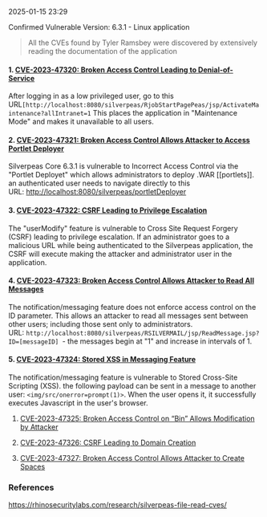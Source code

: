 
2025-01-15 23:29

Confirmed Vulnerable Version: 6.3.1 - Linux application 

> All the CVEs found by Tyler Ramsbey were discovered by extensively reading the documentation of the application 

#### 1. [CVE-2023-47320: Broken Access Control Leading to Denial-of-Service](https://github.com/RhinoSecurityLabs/CVEs/tree/master/CVE-2023-47320)  

After logging in as a low privileged user, go to this URL`[http://localhost:8080/silverpeas/RjobStartPagePeas/jsp/ActivateMaintenance?allIntranet=1` This places the application in "Maintenance Mode" and makes it unavailable to all users.

#### 2. [CVE-2023-47321: Broken Access Control Allows Attacker to Access Portlet Deployer](https://github.com/RhinoSecurityLabs/CVEs/tree/master/CVE-2023-47321)

Silverpeas Core 6.3.1 is vulnerable to Incorrect Access Control via the "Portlet Deployet" which allows administrators to deploy .WAR [[portlets]].  an authenticated user needs to navigate directly to this URL: [http://localhost:8080/silverpeas/portletDeployer](http://localhost:8080/silverpeas/portletDeployer)

#### 3. [CVE-2023-47322: CSRF Leading to Privilege Escalation](https://github.com/RhinoSecurityLabs/CVEs/tree/master/CVE-2023-47322)

The "userModify" feature is vulnerable to Cross Site Request Forgery (CSRF) leading to privilege escalation. If an administrator goes to a malicious URL while being authenticated to the Silverpeas application, the CSRF will execute making the attacker and administrator user in the application.

#### 4. [CVE-2023-47323: Broken Access Control Allows Attacker to Read All Messages](https://github.com/RhinoSecurityLabs/CVEs/tree/master/CVE-2023-47323) 

The notification/messaging feature does not enforce access control on the ID parameter. This allows an attacker to read all messages sent between other users; including those sent only to administrators. URL: `http://localhost:8080/silverpeas/RSILVERMAIL/jsp/ReadMessage.jsp?ID=[messageID] `- the messages begin at "1" and increase in intervals of 1. 

#### 5. [CVE-2023-47324: Stored XSS in Messaging Feature](https://github.com/RhinoSecurityLabs/CVEs/tree/master/CVE-2023-47324)

The notification/messaging feature  is vulnerable to Stored Cross-Site Scripting (XSS). the following payload can be sent in a message to another user: `<img/src/onerror=prompt(1)>`. When the user opens it, it successfully executes Javascript in the user's browser.


1. [CVE-2023-47325: Broken Access Control on “Bin” Allows Modification by Attacker](https://github.com/RhinoSecurityLabs/CVEs/tree/master/CVE-2023-47325)



1. [CVE-2023-47326: CSRF Leading to Domain Creation](https://github.com/RhinoSecurityLabs/CVEs/tree/master/CVE-2023-47326)
2. [CVE-2023-47327: Broken Access Control Allows Attacker to Create Spaces](https://github.com/RhinoSecurityLabs/CVEs/tree/master/CVE-2023-47327)

### References
https://rhinosecuritylabs.com/research/silverpeas-file-read-cves/